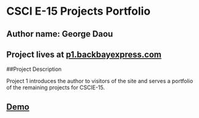 # CSCI E-15 Projects Portfolio

## Author name: George Daou

## Project lives at [p1.backbayexpress.com](http://p1.backbayexpress.com)

##Project Description

Project 1 introduces the author to visitors of the site and serves a portfolio of the remaining projects for CSCIE-15.


## [Demo](http://p1.backbayexpress.com)
